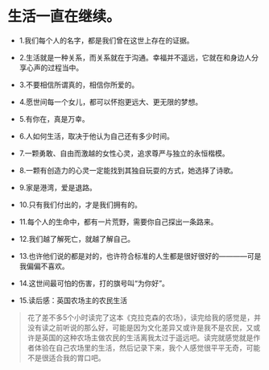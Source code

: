 # 生活一直在继续。

- 1.我们每个人的名字，都是我们曾在这世上存在的证据。

- 2.生活就是一种关系，而关系就在于沟通。幸福并不遥远，它就在和身边人分享心声的过程当中。

- 3.不要相信所谓真的，相信你所爱的。

- 4.愿世间每一个女儿，都可以怀抱更远大、更无限的梦想。

- 5.有你在，真是万幸。

- 6.人如何生活，取决于他认为自己还有多少时间。

- 7.一颗勇敢、自由而激越的女性心灵，追求尊严与独立的永恒楷模。

- 8.一颗有创造力的心灵一定能找到其独自玩耍的方式，她选择了诗歌。

- 9.家是港湾，爱是退路。

- 10.只有我们付出的，才是我们拥有的。

- 11.每个人的生命中，都有一片荒野，需要你自己探出一条路来。

- 12.我们越了解死亡，就越了解自己。

- 13.也许他们说的都是对的，也许符合标准的人生都是很好很好的————可是我偏偏不喜欢。

- 14.这世间最可怕的伤害，打的旗号叫“为你好”。

- 15.读后感：英国农场主的农民生活
 
>花了差不多5个小时读完了这本《克拉克森的农场》，读完给我的感觉是，并没有读之前听说的那么好，可能是因为文化差异又或许是我不是农民，又或许是英国的这种农场主做农民的生活离我太过于遥远吧。读完就感觉就是作者体验在自己农场里的生活，然后记录下来，我个人感觉很平平无奇，可能不是很适合我的胃口吧。
